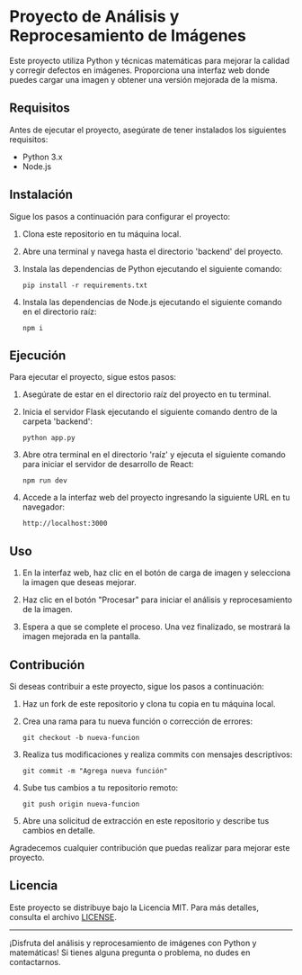 <!-- @format -->

# Proyecto de Análisis y Reprocesamiento de Imágenes

Este proyecto utiliza Python y técnicas matemáticas para mejorar la calidad y
corregir defectos en imágenes. Proporciona una interfaz web donde puedes cargar
una imagen y obtener una versión mejorada de la misma.

## Requisitos

Antes de ejecutar el proyecto, asegúrate de tener instalados los siguientes
requisitos:

- Python 3.x
- Node.js

## Instalación

Sigue los pasos a continuación para configurar el proyecto:

1. Clona este repositorio en tu máquina local.

2. Abre una terminal y navega hasta el directorio 'backend' del proyecto.

3. Instala las dependencias de Python ejecutando el siguiente comando:

   ```
   pip install -r requirements.txt
   ```

4. Instala las dependencias de Node.js ejecutando el siguiente comando en el
   directorio raíz:
   ```
   npm i
   ```

## Ejecución

Para ejecutar el proyecto, sigue estos pasos:

1. Asegúrate de estar en el directorio raíz del proyecto en tu terminal.

2. Inicia el servidor Flask ejecutando el siguiente comando dentro de la carpeta
   'backend':

   ```
   python app.py
   ```

3. Abre otra terminal en el directorio 'raíz' y ejecuta el siguiente comando
   para iniciar el servidor de desarrollo de React:

   ```
   npm run dev
   ```

4. Accede a la interfaz web del proyecto ingresando la siguiente URL en tu
   navegador:
   ```
   http://localhost:3000
   ```

## Uso

1. En la interfaz web, haz clic en el botón de carga de imagen y selecciona la
   imagen que deseas mejorar.

2. Haz clic en el botón "Procesar" para iniciar el análisis y reprocesamiento de
   la imagen.

3. Espera a que se complete el proceso. Una vez finalizado, se mostrará la
   imagen mejorada en la pantalla.

## Contribución

Si deseas contribuir a este proyecto, sigue los pasos a continuación:

1. Haz un fork de este repositorio y clona tu copia en tu máquina local.

2. Crea una rama para tu nueva función o corrección de errores:

   ```
   git checkout -b nueva-funcion
   ```

3. Realiza tus modificaciones y realiza commits con mensajes descriptivos:

   ```
   git commit -m "Agrega nueva función"
   ```

4. Sube tus cambios a tu repositorio remoto:

   ```
   git push origin nueva-funcion
   ```

5. Abre una solicitud de extracción en este repositorio y describe tus cambios
   en detalle.

Agradecemos cualquier contribución que puedas realizar para mejorar este
proyecto.

## Licencia

Este proyecto se distribuye bajo la Licencia MIT. Para más detalles, consulta el
archivo [LICENSE](LICENSE).

---

¡Disfruta del análisis y reprocesamiento de imágenes con Python y matemáticas!
Si tienes alguna pregunta o problema, no dudes en contactarnos.
